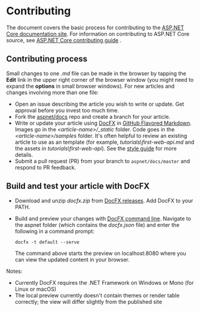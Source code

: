 Contributing
============

The document covers the basic process for contributing to the [ASP.NET Core documentation site](https://docs.asp.net). For information on contributing to ASP.NET Core source, see [ASP.NET Core contributing guide](https://github.com/aspnet/Home/blob/dev/CONTRIBUTING.md) .

## Contributing process

Small changes to one *.md* file can be made in the browser by tapping the **Edit** link in the upper right corner of the browser window (you might need to expand the **options** in small browser windows). For new articles and changes involving more than one file:

* Open an issue describing the article you wish to write or update. Get approval before you invest too much time.
* Fork the [aspnet/docs](https://github.com/aspnet/Docs/) repo and create a branch for your article.
* Write or update your article using [DocFX](http://dotnet.github.io/docfx/spec/docfx_flavored_markdown.html#code-snippet) in [GitHub Flavored Markdown](https://guides.github.com/features/mastering-markdown/). Images go in the *\<article-name>/_static* folder. Code goes in the *\<article-name>/samples* folder. It's often helpful to review an existing article to use as an template (for example, *tutorials\first-web-api.md* and the assets in *tutorials\first-web-api*). See the [style guide](./aspnetcore/contribute/style-guide.md) for more details.
* Submit a pull request (PR) from your branch to `aspnet/docs/master` and respond to PR feedback.

## Build and test your article with DocFX

* Download and unzip *docfx.zip* from [DocFX releases](https://github.com/dotnet/docfx/releases). Add DocFX to your PATH.
* Build and preview your changes with [DocFX command line](https://dotnet.github.io/docfx/tutorial/docfx_getting_started.html#2-use-docfx-as-a-command-line-tool). Navigate to the aspnet folder (which contains the *docfx.json* file) and enter the following in a command prompt:

   ```
   docfx -t default --serve
   ```
	
   The command above starts the preview on localhost:8080 where you can view the updated content in your browser.

Notes:

* Currently DocFX requires the .NET Framework on Windows or Mono (for Linux or macOS)
* The local preview currently doesn't contain themes or render table correctly; the view will differ slightly from the published site


